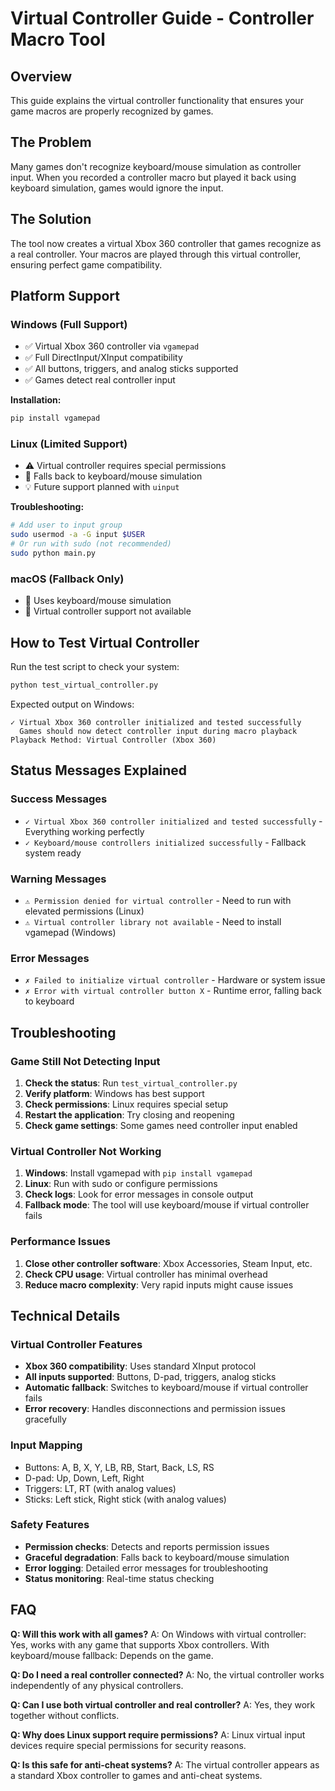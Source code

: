 # Virtual Controller Guide - Controller Macro Tool

## Overview
This guide explains the virtual controller functionality that ensures your game macros are properly recognized by games.

## The Problem
Many games don't recognize keyboard/mouse simulation as controller input. When you recorded a controller macro but played it back using keyboard simulation, games would ignore the input.

## The Solution
The tool now creates a virtual Xbox 360 controller that games recognize as a real controller. Your macros are played through this virtual controller, ensuring perfect game compatibility.

## Platform Support

### Windows (Full Support)
- ✅ Virtual Xbox 360 controller via `vgamepad`
- ✅ Full DirectInput/XInput compatibility
- ✅ All buttons, triggers, and analog sticks supported
- ✅ Games detect real controller input

**Installation:**
```bash
pip install vgamepad
```

### Linux (Limited Support)
- ⚠️ Virtual controller requires special permissions
- 🔄 Falls back to keyboard/mouse simulation
- 💡 Future support planned with `uinput`

**Troubleshooting:**
```bash
# Add user to input group
sudo usermod -a -G input $USER
# Or run with sudo (not recommended)
sudo python main.py
```

### macOS (Fallback Only)
- 🔄 Uses keyboard/mouse simulation
- 📝 Virtual controller support not available

## How to Test Virtual Controller

Run the test script to check your system:
```bash
python test_virtual_controller.py
```

Expected output on Windows:
```
✓ Virtual Xbox 360 controller initialized and tested successfully
  Games should now detect controller input during macro playback
Playback Method: Virtual Controller (Xbox 360)
```

## Status Messages Explained

### Success Messages
- `✓ Virtual Xbox 360 controller initialized and tested successfully` - Everything working perfectly
- `✓ Keyboard/mouse controllers initialized successfully` - Fallback system ready

### Warning Messages
- `⚠️ Permission denied for virtual controller` - Need to run with elevated permissions (Linux)
- `⚠️ Virtual controller library not available` - Need to install vgamepad (Windows)

### Error Messages
- `✗ Failed to initialize virtual controller` - Hardware or system issue
- `✗ Error with virtual controller button X` - Runtime error, falling back to keyboard

## Troubleshooting

### Game Still Not Detecting Input
1. **Check the status**: Run `test_virtual_controller.py`
2. **Verify platform**: Windows has best support
3. **Check permissions**: Linux requires special setup
4. **Restart the application**: Try closing and reopening
5. **Check game settings**: Some games need controller input enabled

### Virtual Controller Not Working
1. **Windows**: Install vgamepad with `pip install vgamepad`
2. **Linux**: Run with sudo or configure permissions
3. **Check logs**: Look for error messages in console output
4. **Fallback mode**: The tool will use keyboard/mouse if virtual controller fails

### Performance Issues
1. **Close other controller software**: Xbox Accessories, Steam Input, etc.
2. **Check CPU usage**: Virtual controller has minimal overhead
3. **Reduce macro complexity**: Very rapid inputs might cause issues

## Technical Details

### Virtual Controller Features
- **Xbox 360 compatibility**: Uses standard XInput protocol
- **All inputs supported**: Buttons, D-pad, triggers, analog sticks
- **Automatic fallback**: Switches to keyboard/mouse if virtual controller fails
- **Error recovery**: Handles disconnections and permission issues gracefully

### Input Mapping
- Buttons: A, B, X, Y, LB, RB, Start, Back, LS, RS
- D-pad: Up, Down, Left, Right
- Triggers: LT, RT (with analog values)
- Sticks: Left stick, Right stick (with analog values)

### Safety Features
- **Permission checks**: Detects and reports permission issues
- **Graceful degradation**: Falls back to keyboard/mouse simulation
- **Error logging**: Detailed error messages for troubleshooting
- **Status monitoring**: Real-time status checking

## FAQ

**Q: Will this work with all games?**
A: On Windows with virtual controller: Yes, works with any game that supports Xbox controllers. With keyboard/mouse fallback: Depends on the game.

**Q: Do I need a real controller connected?**
A: No, the virtual controller works independently of any physical controllers.

**Q: Can I use both virtual controller and real controller?**
A: Yes, they work together without conflicts.

**Q: Why does Linux support require permissions?**
A: Linux virtual input devices require special permissions for security reasons.

**Q: Is this safe for anti-cheat systems?**
A: The virtual controller appears as a standard Xbox controller to games and anti-cheat systems.